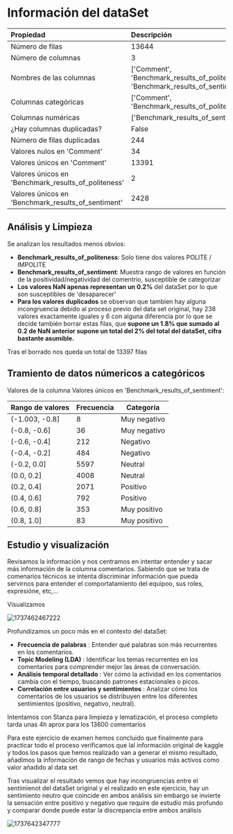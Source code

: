 # Información del dataSet

| Propiedad                                            | Descripción                                                                     |
| :--------------------------------------------------- | :------------------------------------------------------------------------------- |
| Número de filas                                     | 13644                                                                            |
| Número de columnas                                  | 3                                                                                |
| Nombres de las columnas                              | ['Comment', 'Benchmark_results_of_politeness', 'Benchmark_results_of_sentiment'] |
| Columnas categóricas                                | ['Comment', 'Benchmark_results_of_politeness']                                   |
| Columnas numéricas                                  | ['Benchmark_results_of_sentiment']                                               |
| ¿Hay columnas duplicadas?                           | False                                                                            |
| Número de filas duplicadas                          | 244                                                                              |
| Valores nulos en 'Comment'                           | 34                                                                               |
| Valores únicos en 'Comment'                         | 13391                                                                            |
| Valores únicos en 'Benchmark_results_of_politeness' | 2                                                                                |
| Valores únicos en 'Benchmark_results_of_sentiment'  | 2428                                                                             |

## Análisis y Limpieza

Se analizan los resultados menos obvios:

* **Benchmark_results_of_politeness**: Solo tiene dos valores POLITE / IMPOLITE
* **Benchmark_results_of_sentiment**: Muestra rango de valores en función de la positividad/negatividad del comentrio, susceptible de categorizar
* **Los valores NaN apenas representan un 0.2%** del dataSet por lo que son susceptibles de 'desaparecer'
* **Para los valores duplicados** se observan que tambien hay alguna incongruencia debido al proceso previo del data set original, hay 238 valores exactamente iguales y 6 con alguna diferencia por lo que se decide también borrar estas filas, que **supone un 1.8% que sumado al 0.2 de NaN anterior supone un total del 2% del total del dataSet, cifra bastante asumible.**

Tras el borrado nos queda un total de 13397 filas

## Tramiento de datos númericos a categóricos

Valores de la columna Valores únicos en 'Benchmark_results_of_sentiment':

| Rango de valores | Frecuencia | Categoría   |
| ---------------- | ---------- | ------------ |
| (-1.003, -0.8]   | 8          | Muy negativo |
| (-0.8, -0.6]     | 36         | Muy negativo |
| (-0.6, -0.4]     | 212        | Negativo     |
| (-0.4, -0.2]     | 484        | Negativo     |
| (-0.2, 0.0]      | 5597       | Neutral      |
| (0.0, 0.2]       | 4008       | Neutral      |
| (0.2, 0.4]       | 2071       | Positivo     |
| (0.4, 0.6]       | 792        | Positivo     |
| (0.6, 0.8]       | 353        | Muy positivo |
| (0.8, 1.0]       | 83         | Muy positivo |

## Estudio y visualización

Revisamos la información y nos centramos en intentar entender y sacar más información de la columna comentarios. Sabiendo que se trata de comenarios técnicos se intenta discriminar información que pueda servirnos para entender el comportatamiento del equipoo, sus roles, expresióne, etc,...

Visualizamos

![1737462467222](image/Análisis/1737462467222.png)

Profundizamos un poco más en el contexto del dataSet:

* **Frecuencia de palabras** : Entender qué palabras son más recurrentes en los comentarios.
* **Topic Modeling (LDA)** : Identificar los temas recurrentes en los comentarios para comprender mejor las áreas de conversación.
* **Análisis temporal detallado** : Ver cómo la actividad en los comentarios cambia con el tiempo, buscando patrones estacionales o picos.
* **Correlación entre usuarios y sentimientos** : Analizar cómo los comentarios de los usuarios se distribuyen entre los diferentes sentimientos (positivo, negativo, neutral).

Intentamos con Stanza para limpieza y lematización, el proceso completo tarda unas 4h aprox para los 13600 comentarios

Para este ejercicio de examen hemos concluido que finalmente para practicar todo el proceso verificamos que lal información original de kaggle y todos los pasos que hemos realizado van a generar el mismo resultado, añadimos la información de rango de fechas y usuarios más activos como valor añadido al data set


Tras visualizar el resultado vemos que hay incongruencias entre el sentimienot del dataSet original y el realizado en este ejercicio, hay un sentimiento neutro que coincide en ambos análisis sin embargo se invierte la sensación entre positivo y negativo que require de estudio más profundo y comparar donde puede estar la discrepancia entre ambos análisis

![1737642347777](image/Análisis/1737642347777.png)
